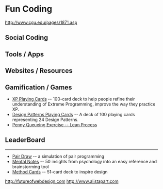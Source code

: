 Fun Coding
========================
http://www.cgu.edu/pages/1871.asp

 Social Coding
------------------------

 Tools / Apps
------------------------


 Websites / Resources
------------------------

 Gamification / Games
------------------------
- [XP Playing Cards][4] -- 100-card deck to help people refine their understanding of Extreme Programming, improve the way they practice XP.
- [Design Patterns Playing Cards][5] -- A deck of 100 playing cards representing 24 Design Patterns.
- [Penny Queueing Exercise -- Lean Process][6]

 LeaderBoard
------------------------

---

 - [Pair Draw][1]       -- a simulation of pair programming
 - [Mental Notes][2]    -- 50 insights from psychology into an easy reference and brainstorming tool
 - [Method Cards][3]    -- 51-card deck to inspire design
 
[1]: http://www.industriallogic.com/blog/pairdraw-2/
[2]: http://getmentalnotes.com/
[3]: http://www.ideo.com/work/method-cards/
[4]: http://www.industriallogic.com/blog/xp-playing-cards/
[5]: http://www.industriallogic.com/games/dppc.html
[6]: http://www.agileadvice.com/2005/12/19/uncategorized/penny-queueing-exercise-lean-process/


http://futureofwebdesign.com
http://www.alistapart.com
